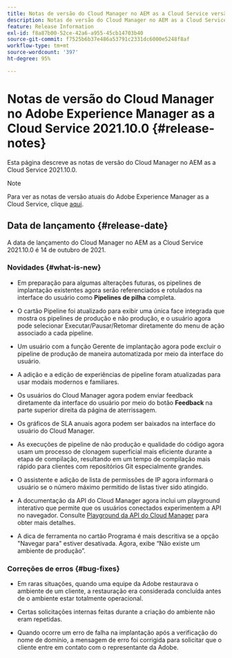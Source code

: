 ```yaml
---
title: Notas de versão do Cloud Manager no AEM as a Cloud Service versão 2021.10.0
description: Notas de versão do Cloud Manager no AEM as a Cloud Service versão 2021.10.0
feature: Release Information
exl-id: f8a87b00-52ce-42a6-a955-45cb14703b40
source-git-commit: f7525b6b37e486a53791c2331dc6000e5248f8af
workflow-type: tm+mt
source-wordcount: '397'
ht-degree: 95%

---
```


# Notas de versão do Cloud Manager no Adobe Experience Manager as a Cloud Service 2021.10.0 {#release-notes}

Esta página descreve as notas de versão do Cloud Manager no AEM as a Cloud Service 2021.10.0.

>[!NOTE]
>Para ver as notas de versão atuais do Adobe Experience Manager as a Cloud Service, clique [aqui](https://experienceleague.adobe.com/docs/experience-manager-cloud-service/release-notes/release-notes/release-notes-current.html?lang=pt-BR).

## Data de lançamento {#release-date}

A data de lançamento do Cloud Manager no AEM as a Cloud Service 2021.10.0 é 14 de outubro de 2021.


### Novidades {#what-is-new}

* Em preparação para algumas alterações futuras, os pipelines de implantação existentes agora serão referenciados e rotulados na interface do usuário como **Pipelines de pilha** completa.

* O cartão Pipeline foi atualizado para exibir uma única face integrada que mostra os pipelines de produção e não produção, e o usuário agora pode selecionar Executar/Pausar/Retomar diretamente do menu de ação associado a cada pipeline.

* Um usuário com a função Gerente de implantação agora pode excluir o pipeline de produção de maneira automatizada por meio da interface do usuário.

* A adição e a edição de experiências de pipeline foram atualizadas para usar modais modernos e familiares.

* Os usuários do Cloud Manager agora podem enviar feedback diretamente da interface do usuário por meio do botão **Feedback** na parte superior direita da página de aterrissagem.

* Os gráficos de SLA anuais agora podem ser baixados na interface do usuário do Cloud Manager.

* As execuções de pipeline de não produção e qualidade do código agora usam um processo de clonagem superficial mais eficiente durante a etapa de compilação, resultando em um tempo de compilação mais rápido para clientes com repositórios Git especialmente grandes.

* O assistente e adição de lista de permissões de IP agora informará o usuário se o número máximo permitido de listas tiver sido atingido.

* A documentação da API do Cloud Manager agora inclui um playground interativo que permite que os usuários conectados experimentem a API no navegador. Consulte [Playground da API do Cloud Manager](https://www.adobe.io/experience-cloud/cloud-manager/reference/playground/) para obter mais detalhes.

* A dica de ferramenta no cartão Programa é mais descritiva se a opção &quot;Navegar para&quot; estiver desativada. Agora, exibe “Não existe um ambiente de produção”.

### Correções de erros {#bug-fixes}

* Em raras situações, quando uma equipe da Adobe restaurava o ambiente de um cliente, a restauração era considerada concluída antes de o ambiente estar totalmente operacional.

* Certas solicitações internas feitas durante a criação do ambiente não eram repetidas.

* Quando ocorre um erro de falha na implantação após a verificação do nome de domínio, a mensagem de erro foi corrigida para solicitar que o cliente entre em contato com o representante da Adobe.
